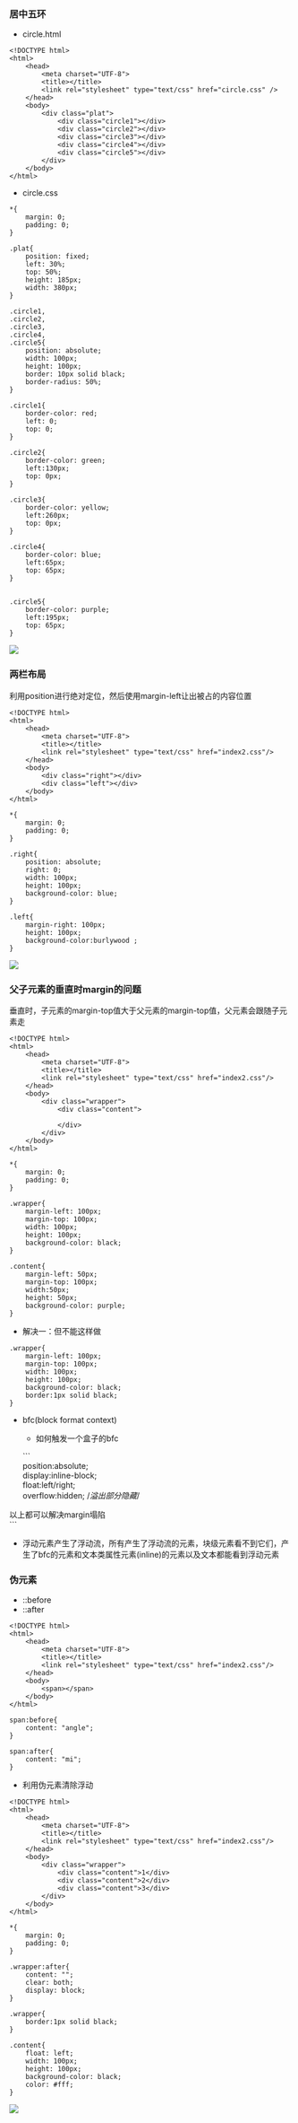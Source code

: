 ### 居中五环

* circle.html

```
<!DOCTYPE html>
<html>
    <head>
        <meta charset="UTF-8">
        <title></title>
        <link rel="stylesheet" type="text/css" href="circle.css" />
    </head>
    <body>
        <div class="plat">
            <div class="circle1"></div>
            <div class="circle2"></div>
            <div class="circle3"></div>
            <div class="circle4"></div>
            <div class="circle5"></div>
        </div>
    </body>
</html>
```

* circle.css

```
*{
    margin: 0;
    padding: 0;
}

.plat{
    position: fixed;
    left: 30%;
    top: 50%;
    height: 185px;
    width: 380px;
}

.circle1,
.circle2,
.circle3,
.circle4,
.circle5{
    position: absolute;
    width: 100px;
    height: 100px;
    border: 10px solid black;
    border-radius: 50%;
}

.circle1{
    border-color: red;
    left: 0;
    top: 0;
}

.circle2{
    border-color: green;
    left:130px;
    top: 0px;
}

.circle3{
    border-color: yellow;
    left:260px;
    top: 0px;
}

.circle4{
    border-color: blue;
    left:65px;
    top: 65px;
}


.circle5{
    border-color: purple;
    left:195px;
    top: 65px;
}
```

![](/assets/14.2.10.4-01.png)

### 两栏布局

利用position进行绝对定位，然后使用margin-left让出被占的内容位置

```
<!DOCTYPE html>
<html>
    <head>
        <meta charset="UTF-8">
        <title></title>
        <link rel="stylesheet" type="text/css" href="index2.css"/>
    </head>
    <body>
        <div class="right"></div>
        <div class="left"></div>
    </body>
</html>
```

```
*{
    margin: 0;
    padding: 0;
}

.right{
    position: absolute;
    right: 0;
    width: 100px;
    height: 100px;
    background-color: blue;
}

.left{
    margin-right: 100px;
    height: 100px;
    background-color:burlywood ;
}
```

![](/assets/14.2.10-5ada5.png)

### 父子元素的垂直时margin的问题

垂直时，子元素的margin-top值大于父元素的margin-top值，父元素会跟随子元素走

```
<!DOCTYPE html>
<html>
    <head>
        <meta charset="UTF-8">
        <title></title>
        <link rel="stylesheet" type="text/css" href="index2.css"/>
    </head>
    <body>
        <div class="wrapper">
            <div class="content">

            </div>
        </div>
    </body>
</html>
```

```
*{
    margin: 0;
    padding: 0;
}

.wrapper{
    margin-left: 100px;
    margin-top: 100px;
    width: 100px;
    height: 100px;
    background-color: black;
}

.content{
    margin-left: 50px;
    margin-top: 100px;
    width:50px;
    height: 50px;
    background-color: purple;
}
```

* 解决一：但不能这样做

```
.wrapper{
    margin-left: 100px;
    margin-top: 100px;
    width: 100px;
    height: 100px;
    background-color: black;
    border:1px solid black;
}
```

* bfc\(block format context\)

  * 如何触发一个盒子的bfc

  \`\`\`  
  position:absolute;  
  display:inline-block;  
  float:left/right;  
  overflow:hidden; /_溢出部分隐藏_/

以上都可以解决margin塌陷  
  \`\`\`

* 浮动元素产生了浮动流，所有产生了浮动流的元素，块级元素看不到它们，产生了bfc的元素和文本类属性元素\(inline\)的元素以及文本都能看到浮动元素

### 伪元素

* ::before
* ::after

```
<!DOCTYPE html>
<html>
	<head>
		<meta charset="UTF-8">
		<title></title>
		<link rel="stylesheet" type="text/css" href="index2.css"/>
	</head>
	<body>
		<span></span>
	</body>
</html>

```

```
span:before{
	content: "angle";
}

span:after{
	content: "mi";
}

```

* 利用伪元素清除浮动

```
<!DOCTYPE html>
<html>
	<head>
		<meta charset="UTF-8">
		<title></title>
		<link rel="stylesheet" type="text/css" href="index2.css"/>
	</head>
	<body>
		<div class="wrapper">
			<div class="content">1</div>
			<div class="content">2</div>
			<div class="content">3</div>
		</div>
	</body>
</html>

```

```
*{
	margin: 0;
	padding: 0;
}

.wrapper:after{
	content: "";
	clear: both;
	display: block;
}

.wrapper{
	border:1px solid black;
}

.content{
	float: left;
	width: 100px;
	height: 100px;
	background-color: black;
	color: #fff;
}

```

![](/assets/14.2.10.4-03.png)


